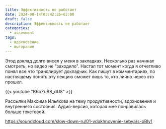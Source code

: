 ```yaml
---
title: Эффективность не работает
date: 2024-08-14T03:42:26+03:00
draft: false
description: Эффективность не работает
categories:
  - assesment
tags:
  - вдохновение
  - выгорание
---
```


Этод доклад долго висел у меня в закладках. Несколько раз начинал смотреть, но видео не "заходило". Настал тот момент когда я отчетливо понял все что транслирует докладчик.
Как пишут в комментариях, по настоящему понять эту лекцию сможет лишь то, кто лично через это прошел.

{{< youtube "K6oZuB8_dU8" >}}

Рассылки Максима Ильяхова на тему продуктивности, вдохновения и внутреннего состояния. Аудио-версия, которая мне понравилась больше текстовой.

https://soundcloud.com/slow-down-ru/01-vdokhnovenie-sebya/s-oBlv1

